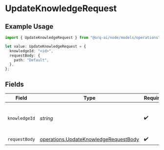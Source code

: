 # UpdateKnowledgeRequest

## Example Usage

```typescript
import { UpdateKnowledgeRequest } from "@orq-ai/node/models/operations";

let value: UpdateKnowledgeRequest = {
  knowledgeId: "<id>",
  requestBody: {
    path: "Default",
  },
};
```

## Fields

| Field                                                                                          | Type                                                                                           | Required                                                                                       | Description                                                                                    |
| ---------------------------------------------------------------------------------------------- | ---------------------------------------------------------------------------------------------- | ---------------------------------------------------------------------------------------------- | ---------------------------------------------------------------------------------------------- |
| `knowledgeId`                                                                                  | *string*                                                                                       | :heavy_check_mark:                                                                             | The unique identifier of the knowledge base                                                    |
| `requestBody`                                                                                  | [operations.UpdateKnowledgeRequestBody](../../models/operations/updateknowledgerequestbody.md) | :heavy_check_mark:                                                                             | N/A                                                                                            |